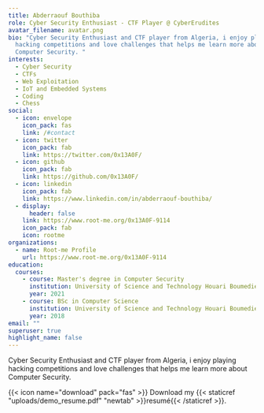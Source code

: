 ```yaml
---
title: Abderraouf Bouthiba
role: Cyber Security Enthusiast - CTF Player @ CyberErudites
avatar_filename: avatar.png
bio: "Cyber Security Enthusiast and CTF player from Algeria, i enjoy playing
  hacking competitions and love challenges that helps me learn more about
  Computer Security. "
interests:
  - Cyber Security
  - CTFs
  - Web Exploitation
  - IoT and Embedded Systems
  - Coding
  - Chess
social:
  - icon: envelope
    icon_pack: fas
    link: /#contact
  - icon: twitter
    icon_pack: fab
    link: https://twitter.com/0x13A0F/
  - icon: github
    icon_pack: fab
    link: https://github.com/0x13A0F/
  - icon: linkedin
    icon_pack: fab
    link: https://www.linkedin.com/in/abderraouf-bouthiba/
  - display:
      header: false
    link: https://www.root-me.org/0x13A0F-9114
    icon_pack: fab
    icon: rootme
organizations:
  - name: Root-me Profile
    url: https://www.root-me.org/0x13A0F-9114
education:
  courses:
    - course: Master's degree in Computer Security
      institution: University of Science and Technology Houari Boumediene
      year: 2021
    - course: BSc in Computer Science
      institution: University of Science and Technology Houari Boumediene
      year: 2018
email: ""
superuser: true
highlight_name: false
---
```

Cyber Security Enthusiast and CTF player from Algeria, i enjoy playing hacking competitions and love challenges that helps me learn more about Computer Security. 

{{< icon name="download" pack="fas" >}} Download my {{< staticref "uploads/demo_resume.pdf" "newtab" >}}resumé{{< /staticref >}}.